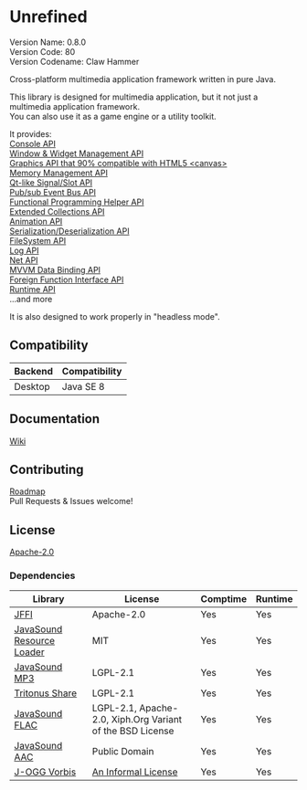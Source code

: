 # Unrefined
Version Name: 0.8.0  
Version Code: 80  
Version Codename: Claw Hammer

Cross-platform multimedia application framework written in pure Java.

This library is designed for multimedia application, but it not just a multimedia application framework.  
You can also use it as a game engine or a utility toolkit.

It provides:  
[Console API](/core/src/main/java/unrefined/io/console)  
[Window & Widget Management API](/core/src/main/java/unrefined/context)  
[Graphics API that 90% compatible with HTML5 &lt;canvas&gt;](/core/src/main/java/unrefined/media/graphics)  
[Memory Management API](/core/src/main/java/unrefined/nio)  
[Qt-like Signal/Slot API](/core/src/main/java/unrefined/util/signal)  
[Pub/sub Event Bus API](/core/src/main/java/unrefined/util/event)  
[Functional Programming Helper API](/core/src/main/java/unrefined/util/function/Function.java)  
[Extended Collections API](/core/src/main/java/unrefined/util/)  
[Animation API](/core/src/main/java/unrefined/util/animation)  
[Serialization/Deserialization API](/core/src/main/java/unrefined/io/Savable.java)  
[FileSystem API](/core/src/main/java/unrefined/io/file)  
[Log API](/core/src/main/java/unrefined/app/Log.java)  
[Net API](/core/src/main/java/unrefined/net)  
[MVVM Data Binding API](/core/src/main/java/unrefined/beans)  
[Foreign Function Interface API](/core/src/main/java/unrefined/util/foreign)  
[Runtime API](/core/src/main/java/unrefined/app/Runtime.java)  
...and more

It is also designed to work properly in "headless mode".

## Compatibility
| Backend | Compatibility |
|---------|---------------|
| Desktop | Java SE 8     |

## Documentation
[Wiki](https://github.com/Tianscar/unrefined/wiki)

## Contributing
[Roadmap](/TODO)  
Pull Requests & Issues welcome!

## License
[Apache-2.0](/LICENSE)

### Dependencies
| Library                                                                                      | License                                                                             | Comptime | Runtime |
|----------------------------------------------------------------------------------------------|-------------------------------------------------------------------------------------|----------|---------|
| [JFFI](https://github.com/jnr/jffi)                                                          | Apache-2.0                                                                          | Yes      | Yes     |
| [JavaSound Resource Loader](https://github.com/Tianscar/javasound-resloader)                 | MIT                                                                                 | Yes      | Yes     |
| [JavaSound MP3](https://github.com/Tianscar/javasound-mp3)                                   | LGPL-2.1                                                                            | Yes      | Yes     |
| [Tritonus Share](https://mvnrepository.com/artifact/com.googlecode.soundlibs/tritonus-share) | LGPL-2.1                                                                            | Yes      | Yes     |
| [JavaSound FLAC](https://github.com/Tianscar/javasound-flac)                                 | LGPL-2.1, Apache-2.0, Xiph.Org Variant of the BSD License                           | Yes      | Yes     |
| [JavaSound AAC](https://github.com/Tianscar/javasound-aac)                                   | Public Domain                                                                       | Yes      | Yes     |
| [J-OGG Vorbis](https://github.com/stephengold/j-ogg-all)                                     | [An Informal License](https://github.com/stephengold/j-ogg-all/blob/master/LICENSE) | Yes      | Yes     |
